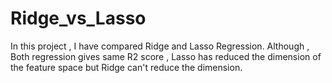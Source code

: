 # Ridge_vs_Lasso
In this project , I have compared Ridge and  Lasso Regression. Although , Both regression gives same R2 score , Lasso has reduced the dimension of the feature space but Ridge can't reduce the dimension.
